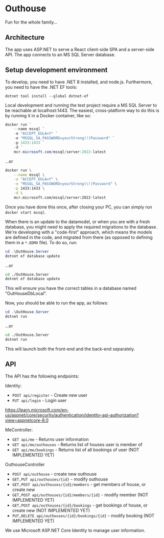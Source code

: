 # Outhouse

Fun for the whole family...

## Architecture

The app uses ASP.NET to serve a React client-side SPA and a server-side API. The app connects to an MS SQL Server database.

## Setup development environment

To develop, you need to have .NET 8 installed, and node.js. Furthermore, you need to have the .NET EF tools:

```
dotnet tool install --global dotnet-ef
```

Local development and running the test project require a MS SQL Server to be reachable at localhost:1443. The easiest, cross-platform way to do this is by running it in a Docker container, like so:

```PowerShell
docker run `
    --name mssql `
    -e "ACCEPT_EULA=Y" `
    -e "MSSQL_SA_PASSWORD=yourStrong(!)Password" `
    -p 1433:1433 `
    -d `
    mcr.microsoft.com/mssql/server:2022-latest
```

...or

```sh
docker run \
    --name mssql \
    -e "ACCEPT_EULA=Y" \
    -e "MSSQL_SA_PASSWORD=yourStrong(\!)Password" \
    -p 1433:1433 \
    -d \
    mcr.microsoft.com/mssql/server:2022-latest
```

Once you have done this once, after closing your PC, you can simply run `docker start mssql`.

When there is an update to the datamodel, or when you are with a fresh database, you might need to apply the required migrations to the database. We're developing with a "code-first" approach, which means the models are defined in the code, and migrated from there (as opposed to defining them in a `*.EDMX` file). To do so, run:

```PowerShell
cd .\OutHouse.Server
dotnet ef database update
```

...or

```sh
cd ./OutHouse.Server
dotnet ef database update
```

This will ensure you have the correct tables in a database named "OutHouseDbLocal".

Now, you should be able to run the app, as follows:

```PowerShell
cd .\OutHouse.Server
dotnet run
```

...or

```sh
cd ./OutHouse.Server
dotnet run
```

This will launch both the front-end and the back-end separately.

## API 

The API has the following endpoints: 

Identity: 
- `POST api/register` - Create new user
- `PUT api/login` - Login user 

https://learn.microsoft.com/en-us/aspnet/core/security/authentication/identity-api-authorization?view=aspnetcore-8.0

MeController: 
- `GET api/me` - Returns user information
- `GET api/me/outhouses` - Returns list of houses user is member of
- `GET api/me/bookings` - Returns list of all bookings of user (NOT IMPLEMENTED YET)

OuthouseController
- `POST api/outhouse` - create new outhouse
- `GET,PUT api/outhouses/{id}` - modify outhouse
- `GET,POST api/outhouses/{id}/members` - get members of house, or create new
- `GET,POST api/outhouses/{id}/members/{id}` - modify member (NOT IMPLEMENTED YET)
- `GET,POST api/outhouses/{id}/bookings` - get bookings of house, or create new (NOT IMPLEMENTED YET)
- `PUT,DELETE api/outhouses/{id}/bookings/{id}` - modify booking (NOT IMPLEMENTED YET)

We use Microsoft ASP.NET Core Identity to manage user information. 


